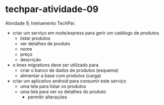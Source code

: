# techpar-atividade-09
Atividade 9, treinamento TechPar.

- criar um serviço em node/express para gerir um catálogo de produtos
  - listar produtos
  - ver detalhes de produto
   - nome
   - preço
   - descrição
- o knex migrations deve ser utilizado para
   - criar o banco de dados de produtos (esquema)
   - alimentar a base com produtos (carga)
- criar um aplicativo android para consumir este serviço
   - uma tela para listar os produtos
   - uma tela para ver os detalhes do produto
     - permitir alterações
